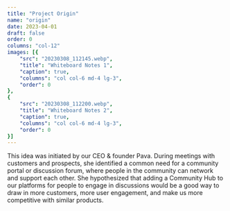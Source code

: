 ```yaml
---
title: "Project Origin"
name: "origin"
date: 2023-04-01
draft: false
order: 0
columns: "col-12"
images: [{
    "src": "20230308_112145.webp",
    "title": "Whiteboard Notes 1",
    "caption": true,
    "columns": "col col-6 md-4 lg-3",
    "order": 0
}, 
{
    "src": "20230308_112200.webp",
    "title": "Whiteboard Notes 2",
    "caption": true,
    "columns": "col col-6 md-4 lg-3",
    "order": 0
}]
---
```

This idea was initiated by our CEO & founder Pava. During meetings with customers and prospects, she identified a common need for a community portal or discussion forum, where people in the community can network and support each other. She hypothesized that adding a Community Hub to our platforms for people to engage in discussions would be a good way to draw in more customers, more user engagement, and make us more competitive with similar products.